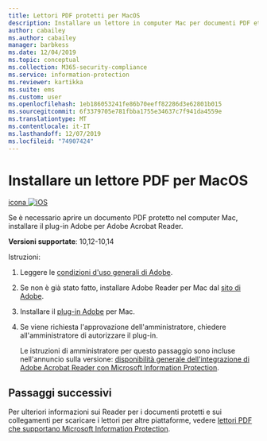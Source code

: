 ```yaml
---
title: Lettori PDF protetti per MacOS
description: Installare un lettore in computer Mac per documenti PDF etichettati per la classificazione e la protezione
author: cabailey
ms.author: cabailey
manager: barbkess
ms.date: 12/04/2019
ms.topic: conceptual
ms.collection: M365-security-compliance
ms.service: information-protection
ms.reviewer: kartikka
ms.suite: ems
ms.custom: user
ms.openlocfilehash: 1eb186053241fe86b70eeff82286d3e62801b015
ms.sourcegitcommit: 6f3379705e781fbba1755e34637c7f941da4559e
ms.translationtype: MT
ms.contentlocale: it-IT
ms.lasthandoff: 12/07/2019
ms.locfileid: "74907424"
---
```

# <a name="install-a-pdf-reader-for-macos"></a>Installare un lettore PDF per MacOS

[icona ![iOS](../media/develop/ios-icon.png)](https://go.microsoft.com/fwlink/?linkid=2050049)

Se è necessario aprire un documento PDF protetto nel computer Mac, installare il plug-in Adobe per Adobe Acrobat Reader.

**Versioni supportate**: 10,12-10,14

Istruzioni:

1. Leggere le [condizioni d'uso generali di Adobe](https://www.adobe.com/legal/terms.html).

2. Se non è già stato fatto, installare Adobe Reader per Mac dal [sito di Adobe](https://www.adobe.com/).

3. Installare il [plug-in Adobe](https://go.microsoft.com/fwlink/?linkid=2050049) per Mac.

4. Se viene richiesta l'approvazione dell'amministratore, chiedere all'amministratore di autorizzare il plug-in.
    
    Le istruzioni di amministratore per questo passaggio sono incluse nell'annuncio sulla versione: [disponibilità generale dell'integrazione di Adobe Acrobat Reader con Microsoft Information Protection](https://techcommunity.microsoft.com/t5/Azure-Information-Protection/General-Availability-of-Adobe-Acrobat-Reader-integration-with/ba-p/298396).

## <a name="next-steps"></a>Passaggi successivi

Per ulteriori informazioni sui Reader per i documenti protetti e sui collegamenti per scaricare i lettori per altre piattaforme, vedere [lettori PDF che supportano Microsoft Information Protection](protected-pdf-readers.md).

